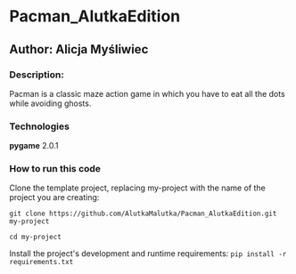 # Pacman_AlutkaEdition
## Author: Alicja Myśliwiec
### Description:
Pacman is a classic maze action game in which you have to eat all the dots while avoiding ghosts.  

### Technologies 

**pygame** 2.0.1

### How to run this code

Clone the template project, replacing my-project with the name of the project you are creating: 

`git clone https://github.com/AlutkaMalutka/Pacman_AlutkaEdition.git my-project`

`cd my-project`

Install the project's development and runtime requirements: `pip install -r requirements.txt`
